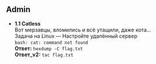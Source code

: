 ## Admin

- **1.1 Catless**   
Вот мерзавцы, вломились и всё утащили, даже кота...  
Задача на Linux — Настройте удалённый сервер  
```bash: cat: command not found```  
**Ответ:** ```hexdump -C flag.txt```    
**Ответ_v2:** ```tac flag.txt``` 
